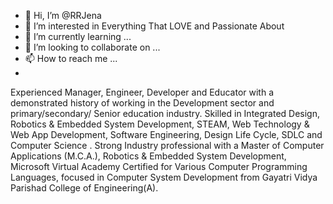 - 👋 Hi, I’m @RRJena
- 👀 I’m interested in Everything That LOVE and Passionate About
- 🌱 I’m currently learning ...
- 💞️ I’m looking to collaborate on ...
- 📫 How to reach me ...
- 
Experienced Manager, Engineer, Developer and Educator with a demonstrated history of working in the Development sector and primary/secondary/ Senior education industry. 
Skilled in Integrated Design, Robotics & Embedded System Development, STEAM, Web Technology & Web App Development, Software Engineering, Design Life Cycle, SDLC 
and Computer Science . Strong Industry professional with a Master of Computer Applications (M.C.A.), Robotics & Embedded System Development, Microsoft Virtual Academy Certified 
for Various Computer Programming Languages, focused in Computer System Development from Gayatri Vidya Parishad College of Engineering(A).

